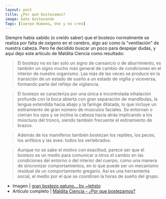 ```yaml
---
layout: post
title: ¿Por qué bostezamos?
image: Gato bostezando
Tags: [Cuerpo Humano, Veo y no creo]
---
```


Siempre había sabido (o creído saber) que el bostezo normalmente se realiza por falta de oxígeno en el cerebro, algo asi como la "ventilación" de nuestra cabeza. Pero he decidido buscar un poco para despejar dudas, y aquí dejo este artículo de Maldita Ciencia como resultado:

 > El bostezo no es tan solo un signo de cansancio o de aburrimiento, es también un signo mucho más general de cambio de condiciones en el interior de nuestro organismo. Las más de las veces se produce en la transición de un estado de sueño a un estado de vigilia y viceversa, formando parte del reflejo de vigilancia.

 > El bostezo se caracteriza por una única e incontrolada inhalación profunda con la boca abierta con gran separación de mandíbulas, la lengua extendida hacia abajo y la faringe dilatada, lo que incluye un estiramiento de gran número de músculos faciales. Se entornan o cierran los ojos y se inclina la cabeza hacia atrás implicando a los múscluos del tronco, siendo también frecuente el estiramiento de brazos.

 > Además de los mamíferos también bostezan los reptiles, los peces, los anfibios y las aves: todos los vertebrados.

 > Aunque no se sabe el motivo con exactitud, parece ser que el bostezo es un medio para comunicar a otros el cambio en las condiciones del entorno o del interior del cuerpo, como una manera de sincronizar comportamientos, en lo que puede ser un mecanismo residual de un comportamiento gregario. Así es una herramienta social, el medio por el que se coordinan la horas de sueño del grupo.

 - Imagen | [gran bostezo gatuno... by ~letisto](http://browse.deviantart.com/?qh=&section=&q=bostezo#/d13gw5r)
 - Artículo completo | [Maldita Ciencia - ¿Por que bostezamos?](http://malditaciencia.blogspot.com/2009/03/por-que-bostezamos.html)

